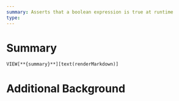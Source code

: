 ```yaml
---
summary: Asserts that a boolean expression is true at runtime
type:
---
```

# Summary
`VIEW[**{summary}**][text(renderMarkdown)]`
# Additional Background
